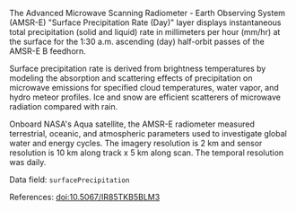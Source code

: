 The Advanced Microwave Scanning Radiometer - Earth Observing System (AMSR-E) "Surface Precipitation Rate (Day)" layer displays instantaneous total precipitation (solid and liquid) rate in millimeters per hour (mm/hr) at the surface for the 1:30 a.m. ascending (day) half-orbit passes of the AMSR-E B feedhorn.

Surface precipitation rate is derived from brightness temperatures by modeling the absorption and scattering effects of precipitation on microwave emissions for specified cloud temperatures, water vapor, and hydro meteor profiles. Ice and snow are efficient scatterers of microwave radiation compared with rain.

Onboard NASA's Aqua satellite, the AMSR-E radiometer measured terrestrial, oceanic, and atmospheric parameters used to investigate global water and energy cycles. The imagery resolution is 2 km and sensor resolution is 10 km along track x 5 km along scan. The temporal resolution was daily.

Data field: `surfacePrecipitation`

References: [doi:10.5067/IR85TKB5BLM3](https://doi.org/10.5067/IR85TKB5BLM3)


